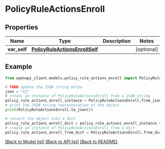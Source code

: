 # PolicyRuleActionsEnroll


## Properties

Name | Type | Description | Notes
------------ | ------------- | ------------- | -------------
**var_self** | [**PolicyRuleActionsEnrollSelf**](PolicyRuleActionsEnrollSelf.md) |  | [optional] 

## Example

```python
from openapi_client.models.policy_rule_actions_enroll import PolicyRuleActionsEnroll

# TODO update the JSON string below
json = "{}"
# create an instance of PolicyRuleActionsEnroll from a JSON string
policy_rule_actions_enroll_instance = PolicyRuleActionsEnroll.from_json(json)
# print the JSON string representation of the object
print(PolicyRuleActionsEnroll.to_json())

# convert the object into a dict
policy_rule_actions_enroll_dict = policy_rule_actions_enroll_instance.to_dict()
# create an instance of PolicyRuleActionsEnroll from a dict
policy_rule_actions_enroll_from_dict = PolicyRuleActionsEnroll.from_dict(policy_rule_actions_enroll_dict)
```
[[Back to Model list]](../README.md#documentation-for-models) [[Back to API list]](../README.md#documentation-for-api-endpoints) [[Back to README]](../README.md)


